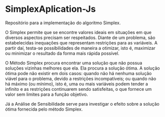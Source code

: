 # SimplexAplication-Js
Repositório para a implementação do algoritmo Simplex.

O Simplex permite que se encontre valores ideais em situações em que diversos aspectos precisam ser respeitados. Diante de um problema, são estabelecidas inequações que representam restrições para as variáveis. A partir daí, testa-se possibilidades de maneira a otimizar, isto é, maximizar ou minimizar o resultado da forma mais rápida possível.

O Método Simplex procura encontrar uma solução que não possua soluções vizinhas melhores que ela. Ela procura a solução ótima. A solução ótima pode não existir em dois casos: quando não há nenhuma solução viável para o problema, devido a restrições incompatíveis; ou quando não há máximo (ou mínimo), isto é, uma ou mais variáveis podem tender a infinito e as restrições continuarem sendo satisfeitas, o que fornece um valor sem limites para a função objetivo.

Já a Análise de Sensibilidade serve para investigar o efeito sobre a solução ótima fornecida pelo método Simplex.
